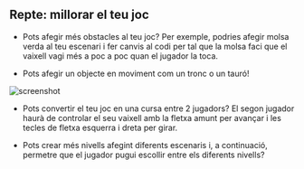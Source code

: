 ## Repte: millorar el teu joc

- Pots afegir més obstacles al teu joc? Per exemple, podries afegir molsa verda al teu escenari i fer canvis al codi per tal que la molsa faci que el vaixell vagi més a poc a poc quan el jugador la toca.

- Pots afegir un objecte en moviment com un tronc o un tauró!

![screenshot](imatges/boat-obstacles.png)

- Pots convertir el teu joc en una cursa entre 2 jugadors? El segon jugador haurà de controlar el seu vaixell amb la fletxa amunt per avançar i les tecles de fletxa esquerra i dreta per girar.

- Pots crear més nivells afegint diferents escenaris i, a continuació, permetre que el jugador pugui escollir entre els diferents nivells?
